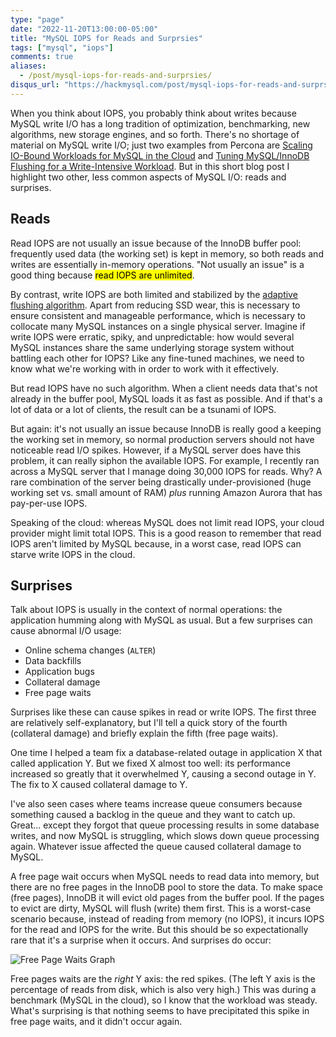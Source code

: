 ```yaml
---
type: "page"
date: "2022-11-20T13:00:00-05:00"
title: "MySQL IOPS for Reads and Surprsies"
tags: ["mysql", "iops"]
comments: true
aliases:
  - /post/mysql-iops-for-reads-and-surprsies/
disqus_url: "https://hackmysql.com/post/mysql-iops-for-reads-and-surprsies/"
---
```


When you think about IOPS, you probably think about writes because MySQL write I/O has a long tradition of optimization, benchmarking, new algorithms, new storage engines, and so forth.
There's no shortage of material on MySQL write I/O; just two examples from Percona are [Scaling IO-Bound Workloads for MySQL in the Cloud](https://www.percona.com/blog/2018/08/29/scaling-io-bound-workloads-mysql-cloud/) and [Tuning MySQL/InnoDB Flushing for a Write-Intensive Workload](https://www.percona.com/blog/2020/05/14/tuning-mysql-innodb-flushing-for-a-write-intensive-workload/).
But in this short blog post I highlight two other, less common aspects of MySQL I/O: reads and surprises.

<!--more--->

## Reads

Read IOPS are not usually an issue because of the InnoDB buffer pool: frequently used data (the working set) is kept in memory, so both reads and writes are essentially in-memory operations.
"Not usually an issue" is a good thing because <mark>read IOPS are unlimited</mark>.

By contrast, write IOPS are both limited and stabilized by the [adaptive flushing algorithm](https://dev.mysql.com/doc/refman/8.0/en/innodb-buffer-pool-flushing.html#innodb-adaptive-flushing).
Apart from reducing SSD wear, this is necessary to ensure consistent and manageable performance, which is necessary to collocate many MySQL instances on a single physical server.
Imagine if write IOPS were erratic, spiky, and unpredictable: how would several MySQL instances share the same underlying storage system without battling each other for IOPS?
Like any fine-tuned machines, we need to know what we're working with in order to work with it effectively.

But read IOPS have no such algorithm.
When a client needs data that's not already in the buffer pool, MySQL loads it as fast as possible.
And if that's a lot of data or a lot of clients, the result can be a tsunami of IOPS.

But again: it's not usually an issue because InnoDB is really good a keeping the working set in memory, so normal production servers should not have noticeable read I/O spikes.
However, if a MySQL server does have this problem, it can really siphon the available IOPS.
For example, I recently ran across a MySQL server that I manage doing 30,000 IOPS for reads.
Why?
A rare combination of the server being drastically under-provisioned (huge working set vs. small amount of RAM) _plus_ running Amazon Aurora that has pay-per-use IOPS.

Speaking of the cloud: whereas MySQL does not limit read IOPS, your cloud provider might limit total IOPS.
This is a good reason to remember that read IOPS aren't limited by MySQL because, in a worst case, read IOPS can starve write IOPS in the cloud.

## Surprises

Talk about IOPS is usually in the context of normal operations: the application humming along with MySQL as usual.
But a few surprises can cause abnormal I/O usage:

* Online schema changes (`ALTER`)
* Data backfills
* Application bugs
* Collateral damage
* Free page waits

Surprises like these can cause spikes in read or write IOPS.
The first three are relatively self-explanatory, but I'll tell a quick story of the fourth (collateral damage) and briefly explain the fifth (free page waits).

One time I helped a team fix a database-related outage in application X that called application Y.
But we fixed X almost too well: its performance increased so greatly that it overwhelmed Y, causing a second outage in Y.
The fix to X caused collateral damage to Y.

I've also seen cases where teams increase queue consumers because something caused a backlog in the queue and they want to catch up.
Great... except they forgot that queue processing results in some database writes, and now MySQL is struggling, which slows down queue processing again.
Whatever issue affected the queue caused collateral damage to MySQL.

A free page wait occurs when MySQL needs to read data into memory, but there are no free pages in the InnoDB pool to store the data.
To make space (free pages), InnoDB it will evict old pages from the buffer pool.
If the pages to evict are dirty, MySQL will flush (write) them first.
This is a worst-case scenario because, instead of reading from memory (no IOPS), it incurs IOPS for the read and IOPS for the write.
But this should be so expectationally rare that it's a surprise when it occurs.
And surprises do occur:

![Free Page Waits Graph](/img/free-page-waits.png)

Free pages waits are the _right_ Y axis: the red spikes.
(The left Y axis is the percentage of reads from disk, which is also very high.)
This was during a benchmark (MySQL in the cloud), so I know that the workload was steady.
What's surprising is that nothing seems to have precipitated this spike in free page waits, and it didn't occur again.
